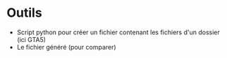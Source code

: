 # Outils
* Script python pour créer un fichier contenant les fichiers d'un dossier (ici GTA5)
* Le fichier généré (pour comparer)
